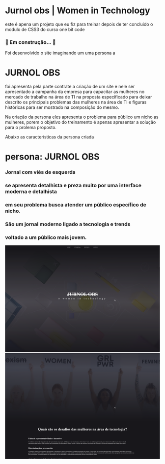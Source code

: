# Jurnol obs | Women in Technology

este é apena um projeto que eu fiz para treinar depois de ter concluido o modulo de CSS3 do curso one bit code 

### 🚧 Em construção... 🚧

Foi desenvolvido o site imaginando um uma persona a <h1>JURNOL OBS </h1>

foi apresenta pela parte contrate a criação de um site e nele ser apresentado a campanha da empresa para capacitar as mulheres no mercado de trabalho na área de TI na proposta especificado para deixar descrito os principais problemas das mulheres na área de TI e figuras históricas para ser mostrado na composição do mesmo.

Na criação da persona eles apresenta o problema para público um nicho as mulheres, porem o objetivo do treinamento é apenas apresentar a solução para o prolema proposto.

Abaixo as características da persona criada 

# persona: JURNOL OBS

### Jornal com viés de esquerda 

### se apresenta detalhista e preza muito por uma interface moderna e detalhista

### em seu problema busca atender um público específico de nicho.

### São um jornal moderno ligado a tecnologia e trends

### voltado a um público mais jovem.



<img src="/img/printtela.png">
<img src="/img/mulheres.png">
